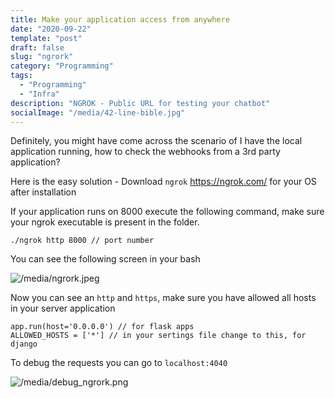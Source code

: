 ```yaml
---
title: Make your application access from anywhere
date: "2020-09-22"
template: "post"
draft: false
slug: "ngrork"
category: "Programming"
tags:
  - "Programming"
  - "Infra"
description: "NGROK - Public URL for testing your chatbot"
socialImage: "/media/42-line-bible.jpg"
---
```


Definitely, you might have come across the scenario of I have the local application running, how to check the webhooks from a 3rd party application?

Here is the easy solution - Download `ngrok` https://ngrok.com/ for your OS after installation

 If your application runs on 8000 execute the following command, make sure your ngrok executable is present in the folder.
```
./ngrok http 8000 // port number
```
You can see the following screen in your bash

![/media/ngrork.jpeg](/media/ngrork.png)

Now you can see an `http` and `https`, make sure you have allowed all hosts in your server application

```
app.run(host='0.0.0.0') // for flask apps
ALLOWED_HOSTS = ['*'] // in your sertings file change to this, for django
```

To debug the requests you can go to `localhost:4040`

![/media/debug_ngrork.png](/media/debug_ngrork.png)
